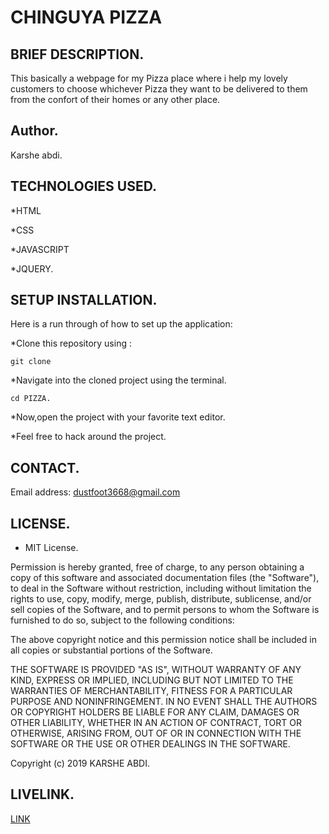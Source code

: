 # CHINGUYA PIZZA

## BRIEF DESCRIPTION.

This basically a webpage for my Pizza place where i help my lovely customers to choose whichever Pizza they want to be delivered to them from the confort of their homes or any other place.

## Author.

Karshe abdi.

## TECHNOLOGIES USED.

\*HTML

\*CSS

\*JAVASCRIPT

\*JQUERY.

## SETUP INSTALLATION.

Here is a run through of how to set up the application:

\*Clone this repository using :

    git clone

\*Navigate into the cloned project using the terminal.

    cd PIZZA.

\*Now,open the project with your favorite text editor.

\*Feel free to hack around the project.

## CONTACT.

Email address: dustfoot3668@gmail.com

## LICENSE.

- MIT License.

Permission is hereby granted, free of charge, to any person obtaining a copy of this software and associated documentation files (the "Software"), to deal in the Software without restriction, including without limitation the rights to use, copy, modify, merge, publish, distribute, sublicense, and/or sell copies of the Software, and to permit persons to whom the Software is furnished to do so, subject to the following conditions:

The above copyright notice and this permission notice shall be included in all copies or substantial portions of the Software.

THE SOFTWARE IS PROVIDED "AS IS", WITHOUT WARRANTY OF ANY KIND, EXPRESS OR IMPLIED, INCLUDING BUT NOT LIMITED TO THE WARRANTIES OF MERCHANTABILITY, FITNESS FOR A PARTICULAR PURPOSE AND NONINFRINGEMENT. IN NO EVENT SHALL THE AUTHORS OR COPYRIGHT HOLDERS BE LIABLE FOR ANY CLAIM, DAMAGES OR OTHER LIABILITY, WHETHER IN AN ACTION OF CONTRACT, TORT OR OTHERWISE, ARISING FROM, OUT OF OR IN CONNECTION WITH THE SOFTWARE OR THE USE OR OTHER DEALINGS IN THE SOFTWARE.

Copyright (c) 2019 KARSHE ABDI.

## LIVELINK.

[LINK]()
